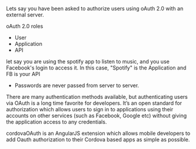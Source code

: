 Lets say you have been asked to authorize users using oAuth 2.0 with an external server.

oAuth 2.0 roles

* User
* Application
* API

let say you are using the spotify app to listen to music, and you use Facebook's login to access it.
In this case, "Spotify" is the Application and FB is your API

* Passwords are never passed from server to server.

There are many authentication methods available, but authenticating users via OAuth is a long time favorite for developers. It’s an open standard for authorization which allows users to sign in to applications using their accounts on other services (such as Facebook, Google etc) without giving the application access to any credentials.

cordovaOAuth is an AngularJS extension which allows mobile developers to add Oauth authorization to their Cordova based apps as simple as possible.
